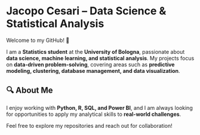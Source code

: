 # Jacopo Cesari – Data Science & Statistical Analysis  

Welcome to my GitHub! 👋  

I am a **Statistics student** at the **University of Bologna**, passionate about **data science, machine learning, and statistical analysis**. 
My projects focus on **data-driven problem-solving**, covering areas such as **predictive modeling, clustering, database management, and data visualization**. 

## 🔍 About Me  

I enjoy working with **Python, R, SQL, and Power BI**, and I am always looking for opportunities to apply my analytical skills to **real-world challenges**.  

Feel free to explore my repositories and reach out for collaboration! 
